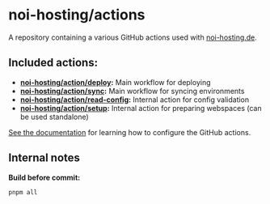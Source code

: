 # noi-hosting/actions

A repository containing a various GitHub actions used with [noi-hosting.de](https://noi-hosting.de).

## Included actions:

- **[noi-hosting/action/deploy](./deploy/action.yml):** Main workflow for deploying
- **[noi-hosting/action/sync](./sync/action.yml):** Main workflow for syncing environments
- **[noi-hosting/action/read-config](./read-config/action.yml):** Internal action for config validation
- **[noi-hosting/action/setup](./setup/action.yml):** Internal action for preparing webspaces (can be used standalone)

[See the documentation](https://docs.noi-hosting.de) for learning how to configure the GitHub actions.

## Internal notes

**Build before commit:**

```bash
pnpm all
```
